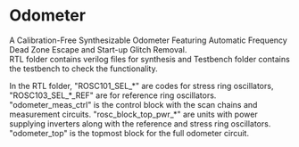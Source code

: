 # Odometer
A Calibration-Free Synthesizable Odometer Featuring Automatic Frequency Dead Zone Escape and Start-up Glitch Removal.  
RTL folder contains verilog files for synthesis and Testbench folder contains the testbench to check the functionality.

In the RTL folder, "ROSC101_SEL\_\*" are codes for stress ring oscillators, "ROSC103_SEL\_\*\_REF" are for reference ring oscillators.
"odometer_meas_ctrl" is the control block with the scan chains and measurement circuits. 
"rosc_block_top_pwr\_\*" are units with power supplying inverters along with the reference and stress ring oscillators.
"odometer_top" is the topmost block for the full odometer circuit.
